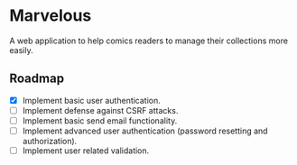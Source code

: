 # Marvelous
A web application to help comics readers to manage their collections more easily.

## Roadmap
- [X] Implement basic user authentication.
- [ ] Implement defense against CSRF attacks.
- [ ] Implement basic send email functionality.
- [ ] Implement advanced user authentication (password resetting and authorization).
- [ ] Implement user related validation.

